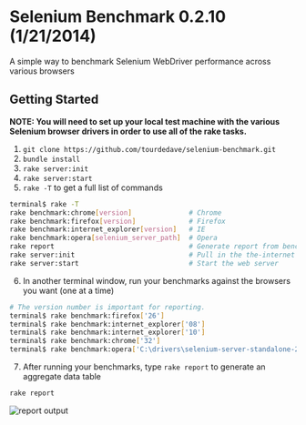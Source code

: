 # Selenium Benchmark 0.2.10 (1/21/2014)
A simple way to benchmark Selenium WebDriver performance across various browsers

## Getting Started

__NOTE: You will need to set up your local test machine with the various Selenium browser drivers in order to use all of the rake tasks.__

1) `git clone https://github.com/tourdedave/selenium-benchmark.git`  
2) `bundle install`  
3) `rake server:init`  
4) `rake server:start`  
5) `rake -T` to get a full list of commands  

```sh
terminal$ rake -T
rake benchmark:chrome[version]              # Chrome
rake benchmark:firefox[version]             # Firefox
rake benchmark:internet_explorer[version]   # IE
rake benchmark:opera[selenium_server_path]  # Opera
rake report                                 # Generate report from benchmark data
rake server:init                            # Pull in the the-internet after initial checkout
rake server:start                           # Start the web server
```

6) In another terminal window, run your benchmarks against the browsers you want (one at a time)  

```sh
# The version number is important for reporting.
terminal$ rake benchmark:firefox['26']
terminal$ rake benchmark:internet_explorer['08']
terminal$ rake benchmark:internet_explorer['10']
terminal$ rake benchmark:chrome['32']
terminal$ rake benchmark:opera['C:\drivers\selenium-server-standalone-2.39.0.jar']
```

7) After running your benchmarks, type `rake report` to generate an aggregate data table  

```sh
rake report
```

![report output](https://raw2.github.com/tourdedave/selenium-benchmark/develop/benchmarks/output.png)
